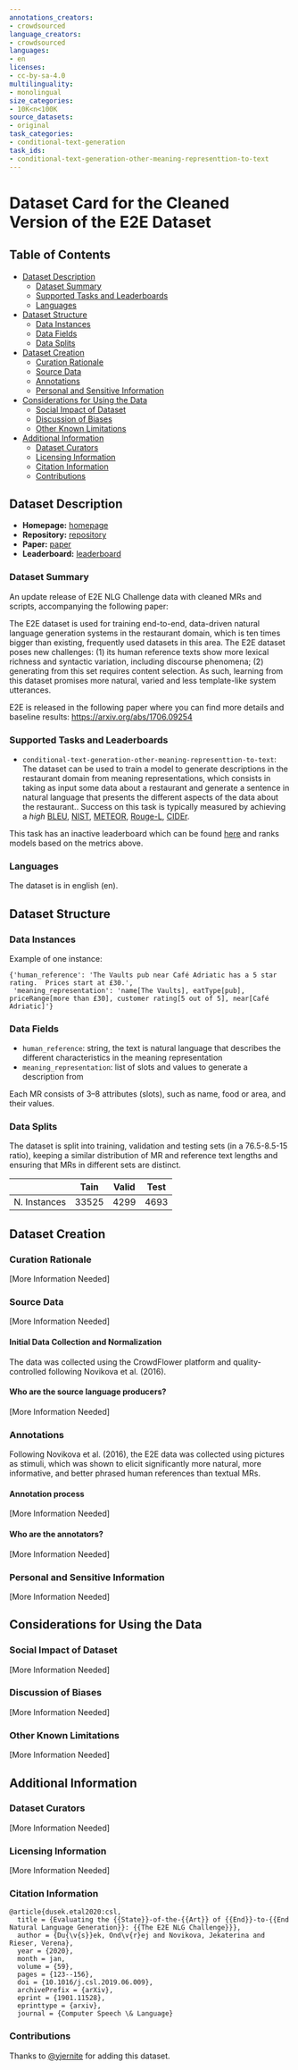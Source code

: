 ```yaml
---
annotations_creators:
- crowdsourced
language_creators:
- crowdsourced
languages:
- en
licenses:
- cc-by-sa-4.0
multilinguality:
- monolingual
size_categories:
- 10K<n<100K
source_datasets:
- original
task_categories:
- conditional-text-generation
task_ids:
- conditional-text-generation-other-meaning-representtion-to-text
---
```


# Dataset Card for the Cleaned Version of the E2E Dataset

## Table of Contents
- [Dataset Description](#dataset-description)
  - [Dataset Summary](#dataset-summary)
  - [Supported Tasks and Leaderboards](#supported-tasks-and-leaderboards)
  - [Languages](#languages)
- [Dataset Structure](#dataset-structure)
  - [Data Instances](#data-instances)
  - [Data Fields](#data-fields)
  - [Data Splits](#data-splits)
- [Dataset Creation](#dataset-creation)
  - [Curation Rationale](#curation-rationale)
  - [Source Data](#source-data)
  - [Annotations](#annotations)
  - [Personal and Sensitive Information](#personal-and-sensitive-information)
- [Considerations for Using the Data](#considerations-for-using-the-data)
  - [Social Impact of Dataset](#social-impact-of-dataset)
  - [Discussion of Biases](#discussion-of-biases)
  - [Other Known Limitations](#other-known-limitations)
- [Additional Information](#additional-information)
  - [Dataset Curators](#dataset-curators)
  - [Licensing Information](#licensing-information)
  - [Citation Information](#citation-information)
  - [Contributions](#contributions)

## Dataset Description

- **Homepage:** [homepage](http://www.macs.hw.ac.uk/InteractionLab/E2E/)
- **Repository:** [repository](https://github.com/tuetschek/e2e-dataset/)
- **Paper:** [paper](https://arxiv.org/abs/1706.09254)
- **Leaderboard:** [leaderboard](http://www.macs.hw.ac.uk/InteractionLab/E2E/)


### Dataset Summary

An update release of E2E NLG Challenge data with cleaned MRs and scripts, accompanying the following paper:

The E2E dataset is used for training end-to-end, data-driven natural language generation systems in the restaurant domain, which is ten times bigger than existing, frequently used datasets in this area.
The E2E dataset poses new challenges:
(1) its human reference texts show more lexical richness and syntactic variation, including discourse phenomena;
(2) generating from this set requires content selection. As such, learning from this dataset promises more natural, varied and less template-like system utterances.

E2E is released in the following paper where you can find more details and baseline results:
https://arxiv.org/abs/1706.09254

### Supported Tasks and Leaderboards

- `conditional-text-generation-other-meaning-representtion-to-text`: The dataset can be used to train a model to generate descriptions in the restaurant domain from meaning representations, which consists in taking as input some data about a restaurant and generate a sentence in natural language that presents the different aspects of the data about the restaurant.. Success on this task is typically measured by achieving a *high* [BLEU](https://huggingface.co/metrics/bleu), [NIST](https://huggingface.co/metrics/nist), [METEOR](https://huggingface.co/metrics/meteor), [Rouge-L](https://huggingface.co/metrics/rouge), [CIDEr](https://huggingface.co/metrics/cider).


This task has an inactive leaderboard which can be found [here](http://www.macs.hw.ac.uk/InteractionLab/E2E/) and ranks models based on the metrics above.

### Languages

The dataset is in english (en).

## Dataset Structure

### Data Instances

Example of one instance:

```
{'human_reference': 'The Vaults pub near Café Adriatic has a 5 star rating.  Prices start at £30.',
 'meaning_representation': 'name[The Vaults], eatType[pub], priceRange[more than £30], customer rating[5 out of 5], near[Café Adriatic]'}
```


### Data Fields

- `human_reference`: string, the text is natural language that describes the different characteristics in the meaning representation
- `meaning_representation`: list of slots and values to generate a description from

Each MR consists of 3–8 attributes (slots), such as name, food or area, and their values.

### Data Splits

The dataset is split into training, validation and testing sets (in a 76.5-8.5-15 ratio), keeping a similar distribution of MR and reference text lengths and ensuring that MRs in different sets are distinct.

|                            | Tain   | Valid | Test |
| -----                      | ------ | ----- | ---- |
| N. Instances               | 33525  | 4299  | 4693 |

## Dataset Creation

### Curation Rationale

[More Information Needed]

### Source Data

[More Information Needed]

#### Initial Data Collection and Normalization

The data was collected using the CrowdFlower platform and quality-controlled following Novikova et al. (2016).

#### Who are the source language producers?

[More Information Needed]

### Annotations

Following Novikova et al. (2016), the E2E data was collected using pictures as stimuli, which was shown to elicit significantly more natural, more informative, and better phrased human references than textual MRs.

#### Annotation process

[More Information Needed]

#### Who are the annotators?

[More Information Needed]

### Personal and Sensitive Information

[More Information Needed]

## Considerations for Using the Data

### Social Impact of Dataset

[More Information Needed]

### Discussion of Biases

[More Information Needed]

### Other Known Limitations

[More Information Needed]

## Additional Information

### Dataset Curators

[More Information Needed]

### Licensing Information

[More Information Needed]

### Citation Information

```
@article{dusek.etal2020:csl,
  title = {Evaluating the {{State}}-of-the-{{Art}} of {{End}}-to-{{End Natural Language Generation}}: {{The E2E NLG Challenge}}},
  author = {Du{\v{s}}ek, Ond\v{r}ej and Novikova, Jekaterina and Rieser, Verena},
  year = {2020},
  month = jan,
  volume = {59},
  pages = {123--156},
  doi = {10.1016/j.csl.2019.06.009},
  archivePrefix = {arXiv},
  eprint = {1901.11528},
  eprinttype = {arxiv},
  journal = {Computer Speech \& Language}
```

### Contributions

Thanks to [@yjernite](https://github.com/yjernite) for adding this dataset.